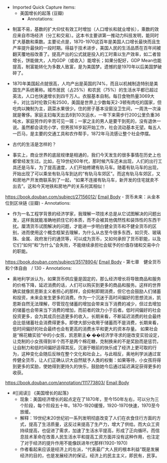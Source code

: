 - Imported Quick Capture items:
    - 美国增长的起落 (豆瓣)
        - Annotations:

* 制富不易，基数的扩大仰仗有效工时增加（人口增长和就业增长），乘数的效应来自市场经济（分工和交易）。这本书主要讲第一推动力科技发明，能同时扩大基数和乘数。主要论点是，1870-1970这百年是美国人口增长最快而且生产率提升最快的一段时期。得益于技术进步，美国人民的生活品质在百年间被翻天覆地般改善了。提高产出的公式就是投入的工时乘以生产效率，如二者皆增长，饼能做大，人均GDP（或收入）能增长；如果分配好，GDP Mean也能提高，制富能转化为多数人致富，是为美国梦。遗憾的是1970年以后美国梦破碎了。

* 1870年美国起点就很高，人均产出是英国的74%，而且以机械制造特别是美国生产系统著称。城市居民（占25%）和农民（75%）的生活水平都已超过英法，人口也快速增长到四千万人。衣服基本自制。每日食物热量3069大卡，对比当时伦敦只有2500，美国是世界上少数每天2-3顿有肉吃的国家，但吃肉以腌制为主，蔬菜水果很少。住的房子基本没窗没卫生间，一周洗一次澡就是奢侈。家庭主妇每天出去8到10次运水，一年下来需步行200公里负重36吨水，家庭劳作的辛苦可见一斑；一家之主的男人是要干到死的，没有退休一说。虽然都会读完小学，但男孩16岁起开始工作，社会流动基本无望。每五人一匹马，是主要的交通工具和农作帮手，1872年马流感让整个社会停摆。

* 古代的生活是怎样的？

* 事实上，商业世界的底层规律是相通的，我们今天发生的很多事情在历史上也都曾经发生过。比如，在19世纪60年代，那时候汽车还未出现，人们的出行工具还是马车，为了提高速度，人们开始修建有轨马车。随着有轨马车的出现，开始出现了可以乘坐有轨马车到达的“有轨马车郊区”。而这有轨马车郊区，又和房地产开发商联系到了一起，“如果不连接有轨马车，新开发的住宅就卖不出去”。这和今天地铁和房地产的关系何其相似！



https://book.douban.com/subject/27156012/ [Email Body](https://files.todoist.com/jGSj05jvSUoEVuKKNsymx3-EqlIseLPLi8W2apkL9vlyOE31aFP-sAtAM5BM1cCo/by/21878347/as/file.html)
    - 货币未来：从金本位到区块链 (豆瓣)
        - Annotations:

* 作为一名工程学背景的经济学家，我理解一项技术总是从它试图解决的问题出发，这样我就能准确地抓住它的本质，而不会被其他偶然性和装饰性的东西干扰。厘清货币试图解决的问题，才能进一步明白健全货币和不健全货币的区别，进而使用这个概念框架去理解，为什么从古至今很多东西，如贝壳、玻璃珠、金属、政府发行的通货等，可以成为货币，又如何承担了货币职能，以及它们“如何”和“为什么”会失败，不能继续承担社会赋予的价值存储和交易中介的职能。



https://book.douban.com/subject/35178904/ [Email Body](https://files.todoist.com/qad_9qrA_m4_NgBireL1v98Y_TQ99PGygWEoJCp0mwK7Vx68wjBhwWkRAni9lUF0/by/21878347/as/file.html)
    - 第七章　健全货币和个体自由　/ 130
        - Annotations:

* 奥地利学派认为，如果货币供应量是固定的，那么经济增长将导致商品和服务的价格下降，延迟消费的话，人们可以购买到更多的商品和服务。这样的世界确实就像凯恩斯主义者担心的那样，会抑制即期消费，但它也会鼓励人们储蓄和投资，未来会发生更多的消费。作为一个沉迷于高时间偏好的思想流派，凯恩斯自然无法理解，尽管现在储蓄的增加会带来当下消费的减少，但过去增加的储蓄也会带来当下消费的增加，而前者的效力小于后者。低时间偏好的社会投资更多，会为其成员创造更多的收入，长期来看，不断延迟消费的社会最终会比低储蓄社会消费得更多。即使大部分收用于储蓄而不是消费，长期来看，低时间偏好的社会最终也会有更高的消费水平和更大的资本存量。 如果社会是“棉花糖实验”中的小女孩，凯恩斯主� ��经济学寻求的是改变实验设定，让克制的小女孩得到半个而不是两个棉花糖，克制换来的不是奖励而是惩罚，让自制力和低时间偏好适得其反。沉溺于眼前的快乐成了经济上更可取的行为，这种变化会随后反映在整个文化和社会上。与此相反，奥地利学派通过宣传健全货币，让人们正确认识大自然赋予人类的权衡：如果等待，小女孩将得到更多的奖励，使她得到更持久的快乐，鼓励她今后通过延迟满足获得更多的收获。



https://book.douban.com/annotation/111773803/ [Email Body](https://files.todoist.com/S0TCsex7Autfw3Zbe6tm6Ep39c2-MCaW13BHmESrzKMRV1wX_f_GUjodcKEdX8iZ/by/21878347/as/file.html)
- #[[阅读]] 《美国增长的起落》
    - 现象：美国经济增长的起点定在了1870年，至今150年左右，可以分为三个阶段，每个阶段五十年。1870-1920缓慢，1920-1970快速，1970至今放缓。
    - 解释：19世纪末20世纪初一系列发明彻底改变了人们在衣食住行方面的方式，提高了生活质量，这反过来提高了生产力，增大了供给。而大众工资持续提高，也促进了需求，加速了生活水平提高，形成了正向循环。而信息技术革命在改善人民生活水平和提高工资方面并没有这种作用，也注定了对于经济的提升作用不能像跃进年代那样(1920-1970)
    - 作者看起来应该是经济上的左派，“代表最广大人民的根本利益”既是发展经济的目的，也是发展经济的保证。经济上的民主主义，即民有，民享。
